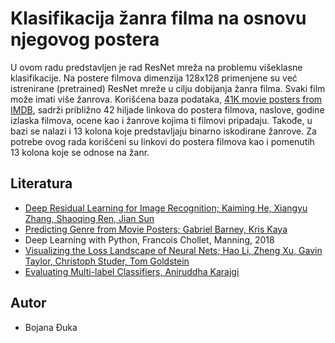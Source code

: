 
# Klasifikacija žanra filma na osnovu njegovog postera

U ovom radu predstavljen je rad ResNet mreža na problemu višeklasne
klasifikacije. Na postere filmova dimenzija 128x128 primenjene su
već istrenirane (pretrained) ResNet mreže u cilju dobijanja žanra
filma. Svaki film može imati više žanrova.
Korišćena baza podataka, [41K movie posters from IMDB](https://www.kaggle.com/datasets/dadajonjurakuziev/movieposter?resource=download), 
sadrži približno 42 hiljade linkova do postera filmova, naslove, godine izlaska
filmova, ocene kao i žanrove kojima ti filmovi pripadaju. Takođe,
u bazi se nalazi i 13 kolona koje predstavljaju binarno 
iskodirane žanrove. Za potrebe ovog rada korišćeni su linkovi do
postera filmova kao i pomenutih 13 kolona koje se odnose na žanr.



## Literatura

 - [Deep Residual Learning for Image Recognition; Kaiming He, Xiangyu Zhang, Shaoqing Ren, Jian Sun](https://arxiv.org/pdf/1512.03385.pdf)
 - [Predicting Genre from Movie Posters; Gabriel Barney, Kris Kaya](https://cs229.stanford.edu/proj2019spr/report/9.pdf?fbclid=IwAR16buKK_018jmAH1XApf4gGpFsc0jj0ZbFi7kNHOxzTF1N8X8aTvCyccu4)
 - Deep Learning with Python, Francois Chollet, Manning, 2018
 - [Visualizing the Loss Landscape of Neural Nets; Hao Li, Zheng Xu, Gavin Taylor, Christoph Studer, Tom Goldstein](https://arxiv.org/pdf/1712.09913.pdf)
 - [Evaluating Multi-label Classifiers, Aniruddha Karajgi](https://towardsdatascience.com/evaluating-multi-label-classifiers-a31be83da6ea)

## Autor

- Bojana Đuka

